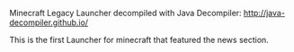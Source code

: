 Minecraft Legacy Launcher decompiled with Java Decompiler:
http://java-decompiler.github.io/

This is the first Launcher for minecraft that featured the news section.
